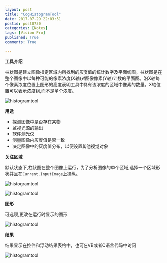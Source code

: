 ```yaml
---
layout: post
title: "CogHistogramTool"
date: 2017-07-29 22:03:51
postid: post0730
categories: [Notes]
tags: [Vision Pro]
published: True
comments: True

---
```


**工具介绍**

柱状图是建立图像指定区域内所找到的灰度值的统计数字及平面线图。柱状图是在整个图像中以每种可能的像素浓度(X轴)对图像像素(Y轴)计数的平面图。沿X轴每个像素浓度位置上图形的高度表明工具中具有该浓度的区域中像素的数量。X轴位置可以表示浓度组,而不是单个浓度。

<!--more-->

![histogramtool](http://i3.tietuku.com/7b4070b9511c7042.png)

**用途**

- 探测图像中是否存在某物
- 监视光源的输出
- 软件测光仪
- 测量图像内灰度值是否一致
- 决定图像中的灰度值分布，以便设置其他视觉对象

**关注区域**

默认状态下,柱状图在整个图像上运行，为了分析图像的单个区域,选择一个区域形状并且在`Current.InputImage`上操纵。

![histogramtool](http://i3.tietuku.com/4723e6073556085f.png)

![histogramtool](http://i3.tietuku.com/27efde479297c198.png)

**图形**

可选项,更改在运行时显示的图形

![histogramtool](http://i3.tietuku.com/64e51f4d3a22906c.png)

**结果**

结果显示在控件和浮动结果表格中，也可在VB或者C语言代码中访问

![histogramtool](http://i3.tietuku.com/aefd9d296c213fe9.png)
